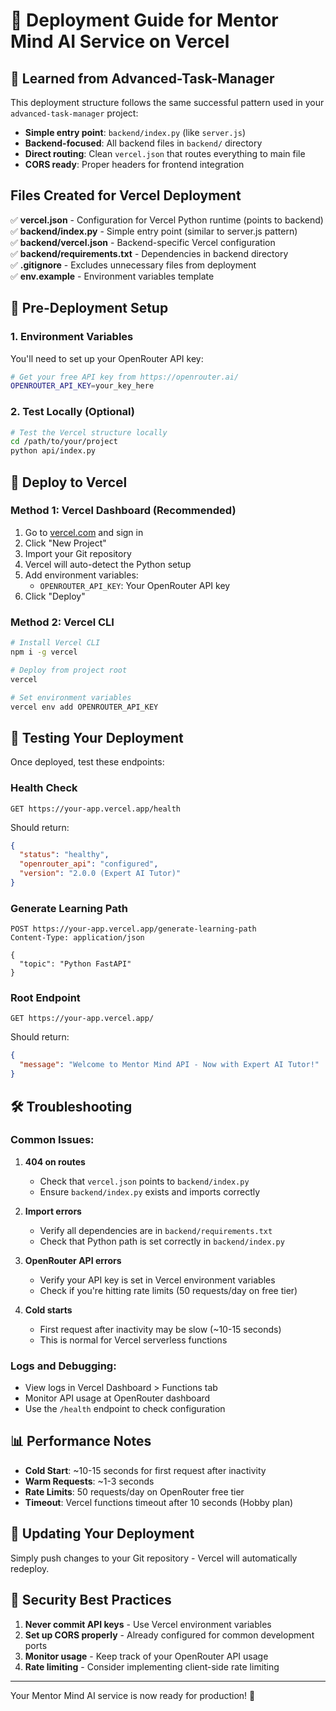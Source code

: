# 🚀 Deployment Guide for Mentor Mind AI Service on Vercel

## 🎯 **Learned from Advanced-Task-Manager**

This deployment structure follows the same successful pattern used in your `advanced-task-manager` project:

- **Simple entry point**: `backend/index.py` (like `server.js`)
- **Backend-focused**: All backend files in `backend/` directory
- **Direct routing**: Clean `vercel.json` that routes everything to main file
- **CORS ready**: Proper headers for frontend integration

## Files Created for Vercel Deployment

✅ **vercel.json** - Configuration for Vercel Python runtime (points to backend)  
✅ **backend/index.py** - Simple entry point (similar to server.js pattern)  
✅ **backend/vercel.json** - Backend-specific Vercel configuration  
✅ **backend/requirements.txt** - Dependencies in backend directory  
✅ **.gitignore** - Excludes unnecessary files from deployment  
✅ **env.example** - Environment variables template  

## 🔧 Pre-Deployment Setup

### 1. Environment Variables
You'll need to set up your OpenRouter API key:

```bash
# Get your free API key from https://openrouter.ai/
OPENROUTER_API_KEY=your_key_here
```

### 2. Test Locally (Optional)
```bash
# Test the Vercel structure locally
cd /path/to/your/project
python api/index.py
```

## 🚀 Deploy to Vercel

### Method 1: Vercel Dashboard (Recommended)
1. Go to [vercel.com](https://vercel.com) and sign in
2. Click "New Project"
3. Import your Git repository
4. Vercel will auto-detect the Python setup
5. Add environment variables:
   - `OPENROUTER_API_KEY`: Your OpenRouter API key
6. Click "Deploy"

### Method 2: Vercel CLI
```bash
# Install Vercel CLI
npm i -g vercel

# Deploy from project root
vercel

# Set environment variables
vercel env add OPENROUTER_API_KEY
```

## 🧪 Testing Your Deployment

Once deployed, test these endpoints:

### Health Check
```
GET https://your-app.vercel.app/health
```
Should return:
```json
{
  "status": "healthy",
  "openrouter_api": "configured",
  "version": "2.0.0 (Expert AI Tutor)"
}
```

### Generate Learning Path
```
POST https://your-app.vercel.app/generate-learning-path
Content-Type: application/json

{
  "topic": "Python FastAPI"
}
```

### Root Endpoint
```
GET https://your-app.vercel.app/
```
Should return:
```json
{
  "message": "Welcome to Mentor Mind API - Now with Expert AI Tutor!"
}
```

## 🛠 Troubleshooting

### Common Issues:

1. **404 on routes**
   - Check that `vercel.json` points to `backend/index.py`
   - Ensure `backend/index.py` exists and imports correctly

2. **Import errors**
   - Verify all dependencies are in `backend/requirements.txt`
   - Check that Python path is set correctly in `backend/index.py`

3. **OpenRouter API errors**
   - Verify your API key is set in Vercel environment variables
   - Check if you're hitting rate limits (50 requests/day on free tier)

4. **Cold starts**
   - First request after inactivity may be slow (~10-15 seconds)
   - This is normal for Vercel serverless functions

### Logs and Debugging:
- View logs in Vercel Dashboard > Functions tab
- Monitor API usage at OpenRouter dashboard
- Use the `/health` endpoint to check configuration

## 📊 Performance Notes

- **Cold Start**: ~10-15 seconds for first request after inactivity
- **Warm Requests**: ~1-3 seconds
- **Rate Limits**: 50 requests/day on OpenRouter free tier
- **Timeout**: Vercel functions timeout after 10 seconds (Hobby plan)

## 🔄 Updating Your Deployment

Simply push changes to your Git repository - Vercel will automatically redeploy.

## 🔐 Security Best Practices

1. **Never commit API keys** - Use Vercel environment variables
2. **Set up CORS properly** - Already configured for common development ports
3. **Monitor usage** - Keep track of your OpenRouter API usage
4. **Rate limiting** - Consider implementing client-side rate limiting

---

Your Mentor Mind AI service is now ready for production! 🎉 